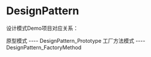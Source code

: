 # DesignPattern
设计模式Demo项目对应关系：

原型模式        ----        DesignPattern_Prototype
工厂方法模式    ----        DesignPattern_FactoryMethod
